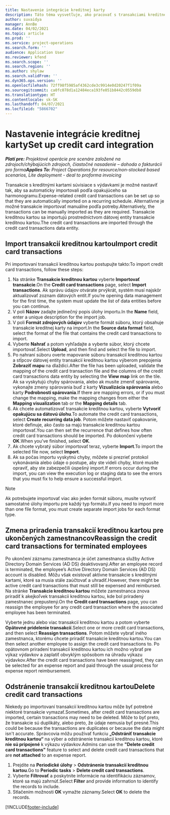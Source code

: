 ```yaml
---
title: Nastavenie integrácie kreditnej karty
description: Táto téma vysvetľuje, ako pracovať s transakciami kreditnej karty spojenými s výdavkami.
author: suvaidya
manager: AnnBe
ms.date: 04/02/2021
ms.topic: article
ms.prod: ''
ms.service: project-operations
ms.search.form: ''
audience: Application User
ms.reviewer: kfend
ms.search.scope: ''
ms.search.region: ''
ms.author: shylaw
ms.search.validFrom: ''
ms.dyn365.ops.version: ''
ms.openlocfilehash: 72ff98f5985af4362cde3c9914e0d20247f1f09a
ms.sourcegitcommit: ca0fc078d1a12484eca193fe051b8442c0559db8
ms.translationtype: HT
ms.contentlocale: sk-SK
ms.lasthandoff: 04/07/2021
ms.locfileid: "5866702"
---
```

# <a name="set-up-credit-card-integration"></a><span data-ttu-id="98bb4-103">Nastavenie integrácie kreditnej karty</span><span class="sxs-lookup"><span data-stu-id="98bb4-103">Set up credit card integration</span></span>

<span data-ttu-id="98bb4-104">_**Platí pre:** Projektové operácie pre scenáre založené na zdrojoch/chýbajúcich zdrojoch, čiastočné nasadenie – dohoda o fakturácii pro forma_</span><span class="sxs-lookup"><span data-stu-id="98bb4-104">_**Applies To:** Project Operations for resource/non-stocked based scenarios, Lite deployment - deal to proforma invoicing_</span></span>

<span data-ttu-id="98bb4-105">Transakcie s kreditnými kartami súvisiace s výdavkami je možné nastaviť tak, aby sa automaticky importovali podľa opakujúceho sa harmonogramu.</span><span class="sxs-lookup"><span data-stu-id="98bb4-105">Expense-related credit card transactions can be set up so that they are automatically imported on a recurring schedule.</span></span> <span data-ttu-id="98bb4-106">Alternatívne je možné transakcie importovať manuálne podľa potreby.</span><span class="sxs-lookup"><span data-stu-id="98bb4-106">Alternatively, the transactions can be manually imported as they are required.</span></span> <span data-ttu-id="98bb4-107">Transakcie kreditnou kartou sa importujú prostredníctvom dátovej entity transakcie kreditnou kartou.</span><span class="sxs-lookup"><span data-stu-id="98bb4-107">The credit card transactions are imported through the credit card transactions data entity.</span></span>

## <a name="import-credit-card-transactions"></a><span data-ttu-id="98bb4-108">Import transakcií kreditnou kartou</span><span class="sxs-lookup"><span data-stu-id="98bb4-108">Import credit card transactions</span></span>

<span data-ttu-id="98bb4-109">Pri importovaní transakcií kreditnou kartou postupujte takto:</span><span class="sxs-lookup"><span data-stu-id="98bb4-109">To import credit card transactions, follow these steps:</span></span>

1. <span data-ttu-id="98bb4-110">Na stránke **Transakcie kreditnou kartou** vyberte **Importovať transakcie**.</span><span class="sxs-lookup"><span data-stu-id="98bb4-110">On the **Credit card transactions** page, select **Import transactions**.</span></span> <span data-ttu-id="98bb4-111">Ak správu údajov otvárate prvýkrát, systém musí najskôr aktualizovať zoznam dátových entít.</span><span class="sxs-lookup"><span data-stu-id="98bb4-111">If you’re opening data management for the first time, the system must update the list of data entities before you can continue.</span></span>
2. <span data-ttu-id="98bb4-112">V poli **Názov** zadajte jedinečný popis úlohy importu.</span><span class="sxs-lookup"><span data-stu-id="98bb4-112">In the **Name** field, enter a unique description for the import job.</span></span>
3. <span data-ttu-id="98bb4-113">V poli **Formát zdrojových údajov** vyberte formát súboru, ktorý obsahuje transakcie kreditnej karty na import.</span><span class="sxs-lookup"><span data-stu-id="98bb4-113">In the **Source data format** field, select the format of the file that contains the credit card transactions to import.</span></span>
4. <span data-ttu-id="98bb4-114">Vyberte **Nahrať** a potom vyhľadajte a vyberte súbor, ktorý chcete importovať.</span><span class="sxs-lookup"><span data-stu-id="98bb4-114">Select **Upload**, and then find and select the file to import.</span></span>
5. <span data-ttu-id="98bb4-115">Po nahraní súboru overte mapovanie súboru transakcií kreditnou kartou a stĺpcov dátovej entity transakcií kreditnou kartou výberom prepojenia **Zobraziť mapu** na dlaždici.</span><span class="sxs-lookup"><span data-stu-id="98bb4-115">After the file has been uploaded, validate the mapping of the credit card transaction file and the columns of the credit card transactions data entity by selecting the **View map** link on the tile.</span></span> <span data-ttu-id="98bb4-116">Ak sa vyskytujú chyby spárovania, alebo ak musíte zmeniť spárovanie, vykonajte zmeny spárovania buď z karty **Vizualizácia spárovania** alebo karty **Podrobnosti spárovania**.</span><span class="sxs-lookup"><span data-stu-id="98bb4-116">If there are mapping errors, or if you must change the mapping, make the mapping changes from either the **Mapping visualization** tab or the **Mapping details** tab.</span></span>
6. <span data-ttu-id="98bb4-117">Ak chcete automatizovať transakcie kreditnou kartou, vyberte **Vytvoriť opakujúcu sa dátovú úlohu**.</span><span class="sxs-lookup"><span data-stu-id="98bb4-117">To automate the credit card transactions, select **Create recurring data job**.</span></span> <span data-ttu-id="98bb4-118">Potom môžete nastaviť opakovanie, ktoré definuje, ako často sa majú transakcie kreditnou kartou importovať.</span><span class="sxs-lookup"><span data-stu-id="98bb4-118">You can then set the recurrence that defines how often credit card transactions should be imported.</span></span> <span data-ttu-id="98bb4-119">Po dokončení vyberte **OK**.</span><span class="sxs-lookup"><span data-stu-id="98bb4-119">When you’ve finished, select **OK**.</span></span>
7. <span data-ttu-id="98bb4-120">Ak chcete vybratý súbor importovať teraz, vyberte **Import**.</span><span class="sxs-lookup"><span data-stu-id="98bb4-120">To import the selected file now, select **Import**.</span></span>
8. <span data-ttu-id="98bb4-121">Ak sa počas importu vyskytnú chyby, môžete si prezrieť protokol vykonávania alebo údaje o postupe, aby ste videli chyby, ktoré musíte opraviť, aby ste zabezpečili úspešný import.</span><span class="sxs-lookup"><span data-stu-id="98bb4-121">If errors occur during the import, you can view the execution log or staging data to see the errors that you must fix to help ensure a successful import.</span></span>

> [!NOTE]
> <span data-ttu-id="98bb4-122">Ak potrebujete importovať viac ako jeden formát súboru, musíte vytvoriť samostatné úlohy importu pre každý typ formátu.</span><span class="sxs-lookup"><span data-stu-id="98bb4-122">If you need to import more than one file format, you must create separate import jobs for each format type.</span></span>

## <a name="reassign-the-credit-card-transactions-for-terminated-employees"></a><span data-ttu-id="98bb4-123">Zmena priradenia transakcií kreditnou kartou pre ukončených zamestnancov</span><span class="sxs-lookup"><span data-stu-id="98bb4-123">Reassign the credit card transactions for terminated employees</span></span>

<span data-ttu-id="98bb4-124">Po ukončení záznamu zamestnanca je účet zamestnanca služby Active Directory Domain Services (AD DS) deaktivovaný.</span><span class="sxs-lookup"><span data-stu-id="98bb4-124">After an employee record is terminated, the employee’s Active Directory Domain Services (AD DS) account is disabled.</span></span> <span data-ttu-id="98bb4-125">Môžu však existovať aktívne transakcie s kreditnými kartami, ktoré sa musia stále zaúčtovať a uhradiť.</span><span class="sxs-lookup"><span data-stu-id="98bb4-125">However, there might be active credit card transactions that must still be expensed and reimbursed.</span></span> <span data-ttu-id="98bb4-126">Na stránke **Transakcie kreditnou kartou** môžete zamestnanca znova priradiť k akejkoľvek transakcii kreditnou kartou, kde bol priradený zamestnanec prepustený.</span><span class="sxs-lookup"><span data-stu-id="98bb4-126">On the **Credit card transactions** page, you can reassign the employee for any credit card transaction where the associated employee has been terminated.</span></span>

<span data-ttu-id="98bb4-127">Vyberte jednu alebo viac transakcií kreditnou kartou a potom vyberte **Opätovné pridelenie transakcií**.</span><span class="sxs-lookup"><span data-stu-id="98bb4-127">Select one or more credit card transactions, and then select **Reassign transactions**.</span></span> <span data-ttu-id="98bb4-128">Potom môžete vybrať iného zamestnanca, ktorému chcete priradiť transakcie kreditnou kartou.</span><span class="sxs-lookup"><span data-stu-id="98bb4-128">You can then select another employee to assign the credit card transactions to.</span></span> <span data-ttu-id="98bb4-129">Po opätovnom priradení transakcií kreditnou kartou ich možno vybrať pre výkaz výdavkov a zaplatiť obvyklým spôsobom na úhradu výkazu výdavkov.</span><span class="sxs-lookup"><span data-stu-id="98bb4-129">After the credit card transactions have been reassigned, they can be selected for an expense report and paid through the usual process for expense report reimbursement.</span></span>

## <a name="delete-credit-card-transactions"></a><span data-ttu-id="98bb4-130">Odstránenie transakcií kreditnou kartou</span><span class="sxs-lookup"><span data-stu-id="98bb4-130">Delete credit card transactions</span></span> 

<span data-ttu-id="98bb4-131">Niekedy po importovaní transakcií kreditnou kartou môže byť potrebné niektoré transakcie vymazať.</span><span class="sxs-lookup"><span data-stu-id="98bb4-131">Sometimes, after credit card transactions are imported, certain transactions may need to be deleted.</span></span> <span data-ttu-id="98bb4-132">Môže to byť preto, že transakcie sú duplikáty, alebo preto, že údaje nemusia byť presné.</span><span class="sxs-lookup"><span data-stu-id="98bb4-132">This could be because the transactions are duplicates or because the data might isn't accurate.</span></span> <span data-ttu-id="98bb4-133">Správcovia môžu používať funkciu **„Odstrániť transakcie kreditnou kartou“** na výber a odstránenie transakcií kreditnou kartou, ktoré **nie sú pripojené** k výkazu výdavkov.</span><span class="sxs-lookup"><span data-stu-id="98bb4-133">Admins can use the **"Delete credit card transactions"** feature to select and delete credit card transactions that are **not attached** to an expense report.</span></span> 

1. <span data-ttu-id="98bb4-134">Prejdite na **Periodické úlohy** > **Odstránenie transakcií kreditnou kartou**.</span><span class="sxs-lookup"><span data-stu-id="98bb4-134">Go to **Periodic tasks** > **Delete credit card transactions**.</span></span>
2. <span data-ttu-id="98bb4-135">Vyberte **Filtrovať** a poskytnite informácie na identifikáciu záznamov, ktoré sa majú zahrnúť.</span><span class="sxs-lookup"><span data-stu-id="98bb4-135">Select **Filter** and provide information to identify the records to include.</span></span>
3. <span data-ttu-id="98bb4-136">Stlačením možnosti **OK** vymažte záznamy.</span><span class="sxs-lookup"><span data-stu-id="98bb4-136">Select **OK** to delete the records.</span></span> 

[!INCLUDE[footer-include](../includes/footer-banner.md)]
